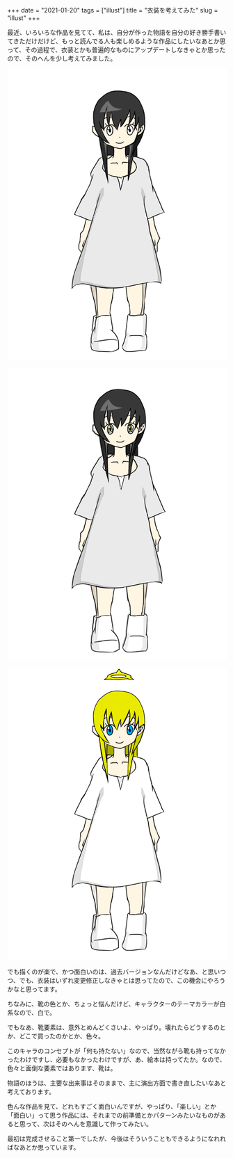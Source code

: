 +++
date = "2021-01-20"
tags = ["illust"]
title = "衣装を考えてみた"
slug = "illust"
+++

最近、いろいろな作品を見てて、私は、自分が作った物語を自分の好き勝手書いてきただけだけど、もっと読んでる人も楽しめるような作品にしたいなあとか思って、その過程で、衣装とかも普遍的なものにアップデートしなきゃとか思ったので、そのへんを少し考えてみました。

![](/img/game/c_ai.png)

![](/img/game/c_ai_ai.png)

![](/img/game/c_ai_zen.png)

でも描くのが楽で、かつ面白いのは、過去バージョンなんだけどなあ、と思いつつ、でも、衣装はいずれ変更修正しなきゃとは思ってたので、この機会にやろうかなと思ってます。

ちなみに、靴の色とか、ちょっと悩んだけど、キャラクターのテーマカラーが白系なので、白で。

でもなあ、靴要素は、意外とめんどくさいよ、やっぱり。壊れたらどうするのとか、どこで買ったのかとか、色々。

このキャラのコンセプトが「何も持たない」なので、当然ながら靴も持ってなかったわけですし、必要もなかったわけですが、あ、絵本は持ってたか。なので、色々と面倒な要素ではあります、靴は。

物語のほうは、主要な出来事はそのままで、主に演出方面で書き直したいなあと考えております。

色んな作品を見て、どれもすごく面白いんですが、やっぱり、「楽しい」とか「面白い」って思う作品には、それまでの前準備とかパターンみたいなものがあると思って、次はそのへんを意識して作ってみたい。

最初は完成させること第一でしたが、今後はそういうこともできるようになれればなあとか思っています。


